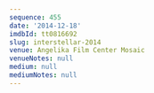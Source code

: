 ```yaml
---
sequence: 455
date: '2014-12-18'
imdbId: tt0816692
slug: interstellar-2014
venue: Angelika Film Center Mosaic
venueNotes: null
medium: null
mediumNotes: null
---
```


